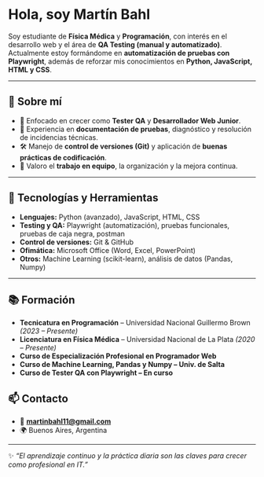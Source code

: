 # Hola, soy Martín Bahl  

Soy estudiante de **Física Médica** y **Programación**, con interés en el desarrollo web y el área de **QA Testing (manual y automatizado)**.  
Actualmente estoy formándome en **automatización de pruebas con Playwright**, además de reforzar mis conocimientos en **Python, JavaScript, HTML y CSS**.  

---

## 🚀 Sobre mí  
- 🎯 Enfocado en crecer como **Tester QA** y **Desarrollador Web Junior**.  
- 🔎 Experiencia en **documentación de pruebas**, diagnóstico y resolución de incidencias técnicas.  
- 🛠️ Manejo de **control de versiones (Git)** y aplicación de **buenas prácticas de codificación**.  
- 🤝 Valoro el **trabajo en equipo**, la organización y la mejora continua.  

---

## 🧰 Tecnologías y Herramientas  
- **Lenguajes:** Python (avanzado), JavaScript, HTML, CSS  
- **Testing y QA:** Playwright (automatización), pruebas funcionales, pruebas de caja negra, postman 
- **Control de versiones:** Git & GitHub  
- **Ofimática:** Microsoft Office (Word, Excel, PowerPoint)  
- **Otros:** Machine Learning (scikit-learn), análisis de datos (Pandas, Numpy)  

---

## 📚 Formación  
- **Tecnicatura en Programación** – Universidad Nacional Guillermo Brown *(2023 – Presente)*  
- **Licenciatura en Física Médica** – Universidad Nacional de La Plata *(2020 – Presente)*  
- **Curso de Especialización Profesional en Programador Web**  
- **Curso de Machine Learning, Pandas y Numpy – Univ. de Salta**  
- **Curso de Tester QA con Playwright – En curso**  


## 📫 Contacto  
- 📧 **martinbahl11@gmail.com**  
- 🌍 Buenos Aires, Argentina  

---

✨ *“El aprendizaje continuo y la práctica diaria son las claves para crecer como profesional en IT.”*  
